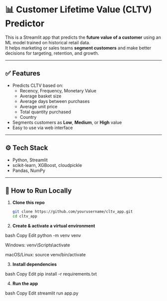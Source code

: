 # 📊 Customer Lifetime Value (CLTV) Predictor

This is a Streamlit app that predicts the **future value of a customer** using an ML model trained on historical retail data.  
It helps marketing or sales teams **segment customers** and make better decisions for targeting, retention, and growth.

---

## ✅ **Features**

- Predicts CLTV based on:
  - Recency, Frequency, Monetary Value
  - Average basket size
  - Average days between purchases
  - Average unit price
  - Total quantity purchased
  - Country
- Segments customers as **Low**, **Medium**, or **High** value
- Easy to use via web interface

---

## ⚙️ **Tech Stack**

- Python, Streamlit
- scikit-learn, XGBoost, cloudpickle
- Pandas, NumPy

---

## 🚀 **How to Run Locally**

1. **Clone this repo**
   ```bash
   git clone https://github.com/yourusername/cltv_app.git
   cd cltv_app

2. **Create & activate a virtual environment**

bash
Copy
Edit
python -m venv venv

Windows:
venv\Scripts\activate

macOS/Linux:
source venv/bin/activate

3. **Install dependencies**

bash
Copy
Edit
pip install -r requirements.txt

4. **Run the app**

bash
Copy
Edit
streamlit run app.py
